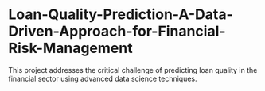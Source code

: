 # Loan-Quality-Prediction-A-Data-Driven-Approach-for-Financial-Risk-Management
This project addresses the critical challenge of predicting loan quality in the financial sector using advanced data science techniques.
